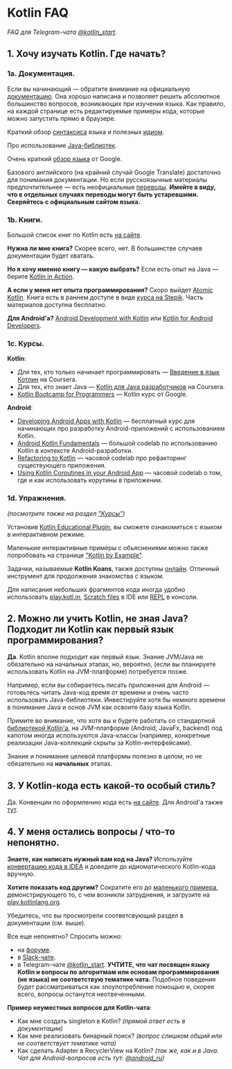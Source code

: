 # Kotlin FAQ

_FAQ для Telegram-чата [@kotlin_start](https://t.me/kotlin_start)._

## 1. Хочу изучать Kotlin. Где начать?

### 1a. Документация.

Если вы начинающий — обратите внимание на официальную [документацию](https://kotlinlang.org/docs/reference/). Она хорошо написана и позволяет решить абсолютное большинство вопросов, возникающих при изучении языка. Как правило, на каждой странице есть редактируемые примеры кода, которые можно запустить прямо в браузере.

Краткий обзор [синтаксиса](https://kotlinlang.org/docs/reference/basic-syntax.html) языка и полезных [идиом](https://kotlinlang.org/docs/reference/idioms.html).

Про использование [Java-библиотек](https://kotlinlang.org/docs/reference/java-interop.html).

Очень краткий [обзор языка](https://developer.android.com/kotlin/learn) от Google.

Базового английского (на крайний случай Google Translate) достаточно для понимания документации. Но если русскоязычные материалы предпочтительнее — есть неофициальные [переводы](https://kotlinlang.ru/).
**Имейте в виду, что в отдельных случаях переводы могут быть устаревшими. Сверяйтесь с официальным сайтом языка.**

### 1b. Книги.

Большой список книг по Kotlin есть [на сайте](https://kotlinlang.org/docs/books.html).

**Нужна ли мне книга?** Скорее всего, нет. В большинстве случаев документации будет хватать.

**Но я хочу именно книгу — какую выбрать?** Если есть опыт на Java — берите [Kotlin in Action](https://www.manning.com/books/kotlin-in-action).

**А если у меня нет опыта программирования?** Скоро выйдет [Atomic Kotlin](https://www.atomickotlin.com/). Книга есть в раннем доступе в виде [курса на Stepik](https://stepik.org/course/15001/promo). Часть материалов доступна бесплатно.

**Для Android'a?** [Android Development with Kotlin](https://www.packtpub.com/application-development/android-development-kotlin) или [Kotlin for Android Developers](https://leanpub.com/kotlin-for-android-developers).

### 1c. Курсы.

**Kotlin**:

- Для тех, кто только начинает программировать — [Введение в язык Котлин](https://www.coursera.org/learn/vvedenie-v-yazyk-kotlin) на Coursera.
- Для тех, кто знает Java — [Kotlin для Java разработчиков](https://www.coursera.org/learn/kotlin-for-java-developers) на Coursera.
- [Kotlin Bootcamp for Programmers](https://www.udacity.com/course/kotlin-bootcamp-for-programmers--ud9011) — Kotlin курс от Google.

**Android**:

- [Developing Android Apps with Kotlin](https://www.udacity.com/course/developing-android-apps-with-kotlin--ud9012) — бесплатный курс для начинающих про разработку Android-приложений с использованием Kotlin.
- [Android Kotlin Fundamentals](https://codelabs.developers.google.com/android-kotlin-fundamentals/) — большой codelab по использованию Kotlin в контексте Android-разработки.
- [Refactoring to Kotlin](https://codelabs.developers.google.com/codelabs/java-to-kotlin/) — часовой codelab про рефакторинг существующего приложения.
- [Using Kotlin Coroutines in your Android App](https://codelabs.developers.google.com/codelabs/kotlin-coroutines/) — часовой codelab о том, где и как использовать корутины в приложении.

### 1d. Упражнения.

_(посмотрите также на раздел ["Курсы"](#1c-курсы))_

Установив [Kotlin Educational Plugin](https://www.jetbrains.com/help/education/learner-start-guide.html?section=Kotlin%20Koans), вы сможете ознакомиться с языком в интерактивном режиме.

Маленькие интерактивные примеры с обьяснениями можно также попробовать на странице ["Kotlin by Example"](https://play.kotlinlang.org/byExample/overview). 

Задачки, называемые **Kotlin Koans**, также доступны [онлайн](https://play.kotlinlang.org/koans/overview). Отличный инструмент для продолжения знакомства с языком.

Для написания небольших фрагментов кода иногда удобно использовать [play.kotl.in](https://play.kotlinlang.org/), [Scratch files](https://kotlinlang.org/docs/tutorials/quick-run.html#scratches) в IDE или [REPL](https://kotlinlang.org/docs/tutorials/quick-run.html#repl) в консоли.

## 2. Можно ли учить Kotlin, не зная Java? Подходит ли Kotlin как первый язык программирования?

**Да**. Kotlin вполне подходит как первый язык. Знание JVM/Java не обязательно на начальных этапах, но, вероятно, (если вы планируете использовать Kotlin на JVM-платформе) потребуется позже.

Например, если вы собираетесь писать приложения для Android — готовьтесь читать Java-код время от времени и очень часто использовать Java-библиотеки. Инвестируйте хотя бы немного времени в понимание Java и основ JVM как освоите базу языка Kotlin.

Примите во внимание, что хотя вы и будете работать со стандартной [библиотекой Kotlin'a](https://kotlinlang.org/api/latest/jvm/stdlib/index.html), на JVM-платформе (Android, JavaFx, backend) под капотом иногда используются Java-классы (например, конкретные реализации Java-коллекций скрыты за Kotlin-интерфейсами). 

Знание и понимание целевой платформы полезно в целом, но не обязательно на **начальных** этапах.

## 3. У Kotlin-кода есть какой-то особый стиль?

Да. Конвенции по оформлению кода есть [на сайте](https://kotlinlang.org/docs/reference/coding-conventions.html). Для Android'a также [тут](https://developer.android.com/kotlin/style-guide).

## 4. У меня остались вопросы / что-то непонятно.

**Знаете, как написать нужный вам код на Java?**
Используйте [конвертацию кода в IDEA](https://www.jetbrains.com/help/idea/converting-a-java-file-to-kotlin-file.html) и доведите до идиоматического Kotlin-кода вручную.

**Хотите показать код другим?**
Сократите его до [маленького примера](https://ru.stackoverflow.com/help/minimal-reproducible-example), демонстрирующего то, с чем возникли затруднения, и загрузите на [play.kotlinlang.org](https://play.kotlinlang.org/).

Убедитесь, что вы просмотрели соответсвующий раздел в документации (см. выше).

Все еще непонятно? Спросить можно:

- на [форуме](https://discuss.kotlinlang.org/).
- в [Slack-чате](https://kotl.in/slack).
- в Telegram-чате [@kotlin_start](https://t.me/kotlin_start). **УЧТИТЕ, что чат посвящен языку Kotlin и вопросы по алгоритмам или основам программирования (не языка) не соответствую тематике чата.** Подобное поведения будет рассматриваться как злоупотребление помощью и, скорее всего, вопросы останутся неотвеченными.

**Пример неуместных вопросов для Kotlin-чата**:

- Как мне создать singleton в Kotlin? _(прямой ответ есть в документации)_
- Как мне реализовать бинарный поиск? _(вопрос слишком общий или не соответствует тематике чата)_
- Как сделать Adapter в RecyclerView на Kotlin? _(так же, как и в Java. Чат для Android-вопросов есть тут: [@android_ru](https://t.me/android_ru))_
